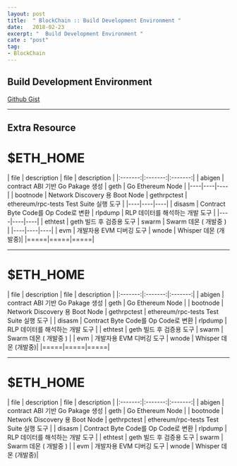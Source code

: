 ```yaml
---
layout: post
title:  " BlockChain :: Build Development Environment "
date:   2018-02-23
excerpt: "  Build Development Environment "
cate : "post"
tag:
- BlockChain
---
```


## Build Development Environment

[Github Gist](https://gist.github.com/goodGid/0067ca063bcdf9a5c5fdfac5b84cbf1f)



---

## Extra Resource


# $ETH_HOME

|   file       | description    |  file | description |
|:-------:|:-------:|:-------:|
| abigen | contract ABI 기반 Go Pakage 생성 | geth | Go Ethereum Node |
|----|----|----|
| bootnode | Network Discovery 용 Boot Node | gethrpctest | ethereum/rpc-tests Test Suite 실행 도구 |
|----|----|----|
| disasm | Contract Byte Code를 Op Code로 변환 | rlpdump | RLP 데이터를 해석하는 개발 도구 |
|----|----|----|
| ethtest | geth 빌드 후 검증용 도구 | swarm | Swarm 데몬 ( 개발중 ) |
|----|----|----|
| evm | 개발자용 EVM 디버깅 도구 | wnode | Whisper 데몬 (개발중)|
|=====|=====|=====|

---



# $ETH_HOME

|   file       | description    |  file | description |
|:-------:|:-------:|:-------:|
| abigen | contract ABI 기반 Go Pakage 생성 | geth | Go Ethereum Node |
| bootnode | Network Discovery 용 Boot Node | gethrpctest | ethereum/rpc-tests Test Suite 실행 도구 |
| disasm | Contract Byte Code를 Op Code로 변환 | rlpdump | RLP 데이터를 해석하는 개발 도구 |
| ethtest | geth 빌드 후 검증용 도구 | swarm | Swarm 데몬 ( 개발중 ) |
| evm | 개발자용 EVM 디버깅 도구 | wnode | Whisper 데몬 (개발중)|
|=====|=====|=====|

---


# $ETH_HOME

|   file       | description    |  file | description |
|:-------:|:-------:|:-------:|
| abigen | contract ABI 기반 Go Pakage 생성 | geth | Go Ethereum Node |
| bootnode | Network Discovery 용 Boot Node | gethrpctest | ethereum/rpc-tests Test Suite 실행 도구 |
| disasm | Contract Byte Code를 Op Code로 변환 | rlpdump | RLP 데이터를 해석하는 개발 도구 |
| ethtest | geth 빌드 후 검증용 도구 | swarm | Swarm 데몬 ( 개발중 ) |
| evm | 개발자용 EVM 디버깅 도구 | wnode | Whisper 데몬 (개발중)|

